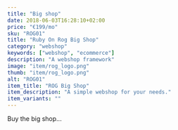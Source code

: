 ```yaml
---
title: "Big shop"
date: 2018-06-03T16:28:10+02:00
price: "€199/mo"
sku: "ROG01"
title: "Ruby On Rog Big Shop"
category: "webshop"
keywords: ["webshop", "ecommerce"]
description: "A webshop framework"
image: "item/rog_logo.png"
thumb: "item/rog_logo.png"
alt: "ROG01"
item_title: "ROG Big Shop"
item_description: "A simple webshop for your needs."
item_variants: ""
---
```


Buy the big shop...